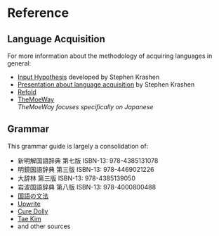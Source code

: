 # Reference

## Language Acquisition

For more information about the methodology of acquiring languages in general:

- [Input Hypothesis](https://en.wikipedia.org/wiki/Input_hypothesis) developed by Stephen Krashen
- [Presentation about language acquisition](https://youtu.be/NiTsduRreug) by Stephen Krashen
- [Refold](https://refold.la/)
- [TheMoeWay](https://learnjapanese.moe/)  
*TheMoeWay focuses specifically on Japanese*

## Grammar

This grammar guide is largely a consolidation of:

- 新明解国語辞典 第七版 ISBN-13: 978-4385131078
- 明鏡国語辞典 第三版 ISBN-13: 978-4469021226
- 大辞林 第三版 ISBN-13: 978-4385139050
- 岩波国語辞典 第八版 ISBN-13: 978-4000800488
- [国語の文法](https://www.kokugobunpou.com/)
- [Upwrite](https://upwrite.jp/grammar/)
- [Cure Dolly](https://www.youtube.com/playlist?list=PLg9uYxuZf8x_A-vcqqyOFZu06WlhnypWj)
- [Tae Kim](http://www.guidetojapanese.org/learn/grammar)
- and other sources